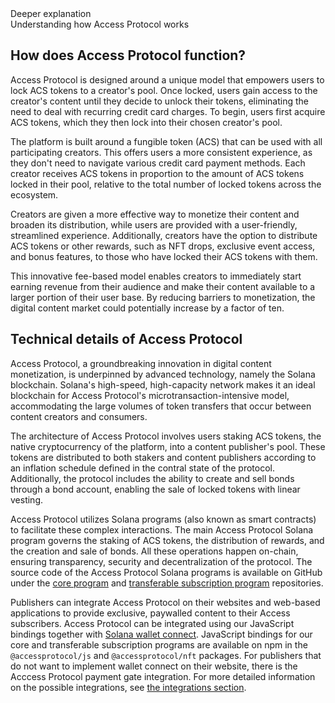 <div className="md-title">
Deeper explanation
</div>

<div className="md-description">
Understanding how Access Protocol works
</div>

## How does Access Protocol function?

Access Protocol is designed around a unique model that empowers users to lock ACS tokens to a creator's pool.
Once locked, users gain access to the creator's content until they decide to unlock their tokens,
eliminating the need to deal with recurring credit card charges. To begin, users first acquire ACS tokens,
which they then lock into their chosen creator's pool.

The platform is built around a fungible token (ACS) that can be used with all participating creators.
This offers users a more consistent experience, as they don't need to navigate various credit card payment methods.
Each creator receives ACS tokens in proportion to the amount of ACS tokens locked in their pool,
relative to the total number of locked tokens across the ecosystem.

Creators are given a more effective way to monetize their content and broaden its distribution,
while users are provided with a user-friendly, streamlined experience.
Additionally, creators have the option to distribute ACS tokens or other rewards,
such as NFT drops, exclusive event access, and bonus features, to those who have locked their ACS tokens with them.

This innovative fee-based model enables creators to immediately start earning revenue from their audience and
make their content available to a larger portion of their user base.
By reducing barriers to monetization, the digital content market could potentially increase by a factor of ten.

## Technical details of Access Protocol

Access Protocol, a groundbreaking innovation in digital content monetization,
is underpinned by advanced technology, namely the Solana blockchain.
Solana's high-speed, high-capacity network makes it an ideal blockchain for Access Protocol's microtransaction-intensive model,
accommodating the large volumes of token transfers that occur between content creators and consumers.

The architecture of Access Protocol involves users staking ACS tokens, the native cryptocurrency of the platform,
into a content publisher's pool.
These tokens are distributed to both stakers and content publishers according to an inflation schedule defined in the
contral state of the protocol.
Additionally, the protocol includes the ability to create and sell bonds through a bond account,
enabling the sale of locked tokens with linear vesting.

Access Protocol utilizes Solana programs (also known as smart contracts) to facilitate these complex interactions.
The main Access Protocol Solana program governs the staking of ACS tokens, the distribution of rewards, and the creation
and sale of bonds. All these operations happen on-chain, ensuring transparency, security and decentralization of the protocol.
The source code of the Access Protocol Solana programs is available on GitHub under the
[core program](https://github.com/Access-Labs-Inc/access-protocol) and
[transferable subscription program](https://github.com/Access-Labs-Inc/access-protocol-nft) repositories.

Publishers can integrate Access Protocol on their websites and web-based applications to provide exclusive,
paywalled content to their Access subscribers.
Access Protocol can be integrated using our JavaScript bindings together with
[Solana wallet connect](https://solana.com/developers/cookbook/wallets/connect-wallet-react).
JavaScript bindings for our core and transferable subscription programs are available on npm in the `@accessprotocol/js`
and `@accessprotocol/nft` packages.
For publishers that do not want to implement wallet connect on their website, there is the Acccess Protocol payment gate
integration.
For more detailed information on the possible integrations, see [the integrations section](/guide#integration-guides).
